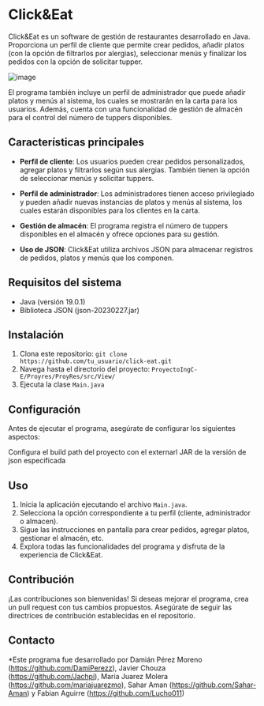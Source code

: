 # Click&Eat

Click&Eat es un software de gestión de restaurantes desarrollado en Java. Proporciona un perfil de cliente que permite crear pedidos, añadir platos (con la opción de filtrarlos por alergias), seleccionar menús y finalizar los pedidos con la opción de solicitar tupper.

![image](https://github.com/DamiPerezz/ProyectoIngC-E/assets/119320839/0d9613b0-27c8-4e6c-91c4-521a53da0220)


El programa también incluye un perfil de administrador que puede añadir platos y menús al sistema, los cuales se mostrarán en la carta para los usuarios. Además, cuenta con una funcionalidad de gestión de almacén para el control del número de tuppers disponibles.

## Características principales

- **Perfil de cliente**: Los usuarios pueden crear pedidos personalizados, agregar platos y filtrarlos según sus alergias. También tienen la opción de seleccionar menús y solicitar tuppers.

- **Perfil de administrador**: Los administradores tienen acceso privilegiado y pueden añadir nuevas instancias de platos y menús al sistema, los cuales estarán disponibles para los clientes en la carta.

- **Gestión de almacén**: El programa registra el número de tuppers disponibles en el almacén y ofrece opciones para su gestión.

- **Uso de JSON**: Click&Eat utiliza archivos JSON para almacenar registros de pedidos, platos y menús que los componen.

## Requisitos del sistema

- Java (versión 19.0.1)
- Biblioteca JSON (json-20230227.jar)

## Instalación

1. Clona este repositorio: `git clone https://github.com/tu_usuario/click-eat.git`
2. Navega hasta el directorio del proyecto: `ProyectoIngC-E/Proyres/ProyRes/src/View/`
3. Ejecuta la clase `Main.java`

## Configuración

Antes de ejecutar el programa, asegúrate de configurar los siguientes aspectos:

Configura el build path del proyecto con el externarl JAR de la versión de json especificada

## Uso

1. Inicia la aplicación ejecutando el archivo `Main.java`.
2. Selecciona la opción correspondiente a tu perfil (cliente, administrador o almacen).
3. Sigue las instrucciones en pantalla para crear pedidos, agregar platos, gestionar el almacén, etc.
4. Explora todas las funcionalidades del programa y disfruta de la experiencia de Click&Eat.

## Contribución

¡Las contribuciones son bienvenidas! Si deseas mejorar el programa, crea un pull request con tus cambios propuestos. Asegúrate de seguir las directrices de contribución establecidas en el repositorio.

## Contacto

*Este programa fue desarrollado por Damián Pérez Moreno (https://github.com/DamiPerezz), Javier Chouza (https://github.com/Jachpi), Maria Juarez Molera (https://github.com/mariajuarezmo), Sahar Aman (https://github.com/Sahar-Aman) y Fabian Aguirre (https://github.com/Lucho011) 

